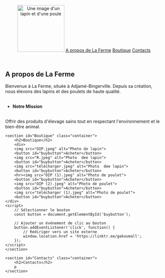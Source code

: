 <!DOCTYPE html>
<html lang="fr">
<head>
    <meta charset="UTF-8">
    <meta name="viewport" content="width=device-width, initial-scale=1.0">
    <title>La Ferme</title>
    <link rel="stylesheet" href="styles.css">
</head>
<body>
  <header>
    <img src="OIG4.jpeg" alt="Une image d'un lapin et d'une poule"
    style="width: 150;" height="150">
  <a href="#A propos de La Ferme">A propos de La Ferme</a>
  <a href="#Boutique">Boutique</a>
  <a href="#Contacts">Contacts</a>
</header>
  <main>
    <section id="A propos de La Ferme" class="container">
        <h2>A propos de La Ferme</h2>
        <p>Bienvenue à La Ferme, située à Adjamé-Bingerville. Depuis sa création, nous élevons des lapins et des poulets de haute qualité.
        <ul>
            <br><li><strong>Notre Mission</strong></li>
        </ul>
           <br> Offrir des produits d'élevage sains tout en respectant l'environnement et le bien-être animal.
    </section>

    <section id="Boutique" class="container">
        <h2>Boutique</h2>
        <div>
        <img src="OIP.jpeg" alt="Photo de lapin">
        <button id="buybutton">Acheter</button>
        <img src="R.jpeg" alt="Photo  dee lapin"> 
        <button id="buybutton">Acheter</button>
        <img src="télécharger.jpeg" alt="Photo  dee lapin">
        <button id="buybutton">Acheter</button>
        <hr><img src="OIP (1).jpeg" alt="Photo de poulet">
        <button id="buybutton">Acheter</button>
        <img src="OIP (2).jpeg" alt="Photo de poulet">
        <button id="buybutton">Acheter</button>
        <img src="télécharger (1).jpeg" alt="Photo de poulet">
        <button id="buybutton">Acheter</button>
    </div>
    <script>
        // Sélectionner le bouton
        const button = document.getElementById('buybutton');

        // Ajouter un événement de clic au bouton
        button.addEventListener('click', function() {
            // Rediriger vers un site externe
            window.location.href = 'https://linktr.ee/gakoumall';
        });
    </script>
    </section>

    <section id="Contacts" class="container">
        <h2>Contacts</h2>
        p
    </section>
  </main>
</body>
</html>
